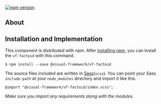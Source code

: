 [![npm version](https://badge.fury.io/js/%40visual-framework%2Fvf-factoid.svg)](https://badge.fury.io/js/%40visual-framework%2Fvf-factoid)

## About

## Installation and Implementation

This component is distributed with npm. After [installing npm](https://www.npmjs.com/get-npm), you can install the `vf-factoid` with this command.

```
$ npm install --save @visual-framework/vf-factoid
```

The source files included are written in [Sass](http://sass-lang.com)(`scss`). You can point your Sass `include-path` at your `node_modules` directory and import it like this.

```
@import "@visual-framework/vf-factoid/index.scss";
```

_Make sure you import any requirements along with the modules._
